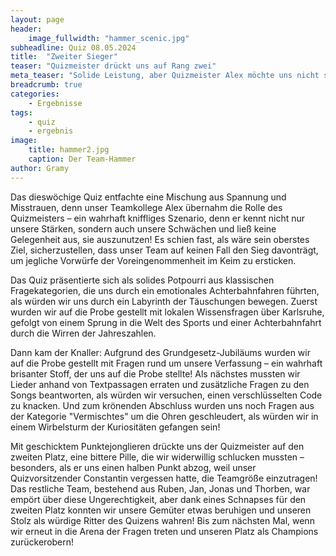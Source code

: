 ```yaml
---
layout: page
header:
    image_fullwidth: "hammer_scenic.jpg"
subheadline: Quiz 08.05.2024
title:  "Zweiter Sieger"
teaser: "Quizmeister drückt uns auf Rang zwei"
meta_teaser: "Solide Leistung, aber Quizmeister Alex möchte uns nicht siegen lassen"
breadcrumb: true
categories:
    - Ergebnisse
tags:
    - quiz
    - ergebnis
image:
    title: hammer2.jpg
    caption: Der Team-Hammer
author: Gramy
---
```


Das dieswöchige Quiz entfachte eine Mischung aus Spannung und Misstrauen, denn unser Teamkollege Alex übernahm die Rolle des Quizmeisters – ein wahrhaft kniffliges Szenario, denn er kennt nicht nur unsere Stärken, sondern auch unsere Schwächen und ließ keine Gelegenheit aus, sie auszunutzen! 
Es schien fast, als wäre sein oberstes Ziel, sicherzustellen, dass unser Team auf keinen Fall den Sieg davonträgt, um jegliche Vorwürfe der Voreingenommenheit im Keim zu ersticken.

Das Quiz präsentierte sich als solides Potpourri aus klassischen Fragekategorien, die uns durch ein emotionales Achterbahnfahren führten, als würden wir uns durch ein Labyrinth der Täuschungen bewegen.
Zuerst wurden wir auf die Probe gestellt mit lokalen Wissensfragen über Karlsruhe, gefolgt von einem Sprung in die Welt des Sports und einer Achterbahnfahrt durch die Wirren der Jahreszahlen.

Dann kam der Knaller: Aufgrund des Grundgesetz-Jubiläums wurden wir auf die Probe gestellt mit Fragen rund um unsere Verfassung – ein wahrhaft brisanter Stoff, der uns auf die Probe stellte! 
Als nächstes mussten wir Lieder anhand von Textpassagen erraten und zusätzliche Fragen zu den Songs beantworten, als würden wir versuchen, einen verschlüsselten Code zu knacken. 
Und zum krönenden Abschluss wurden uns noch Fragen aus der Kategorie "Vermischtes" um die Ohren geschleudert, als würden wir in einem Wirbelsturm der Kuriositäten gefangen sein!

Mit geschicktem Punktejonglieren drückte uns der Quizmeister auf den zweiten Platz, eine bittere Pille, die wir widerwillig schlucken mussten – besonders, als er uns einen halben Punkt abzog, weil unser Quizvorsitzender Constantin vergessen hatte, die Teamgröße einzutragen! 
Das restliche Team, bestehend aus Ruben, Jan, Jonas und Thorben, war empört über diese Ungerechtigkeit, aber dank eines Schnapses für den zweiten Platz konnten wir unsere Gemüter etwas beruhigen und unseren Stolz als würdige Ritter des Quizens wahren! 
Bis zum nächsten Mal, wenn wir erneut in die Arena der Fragen treten und unseren Platz als Champions zurückerobern!